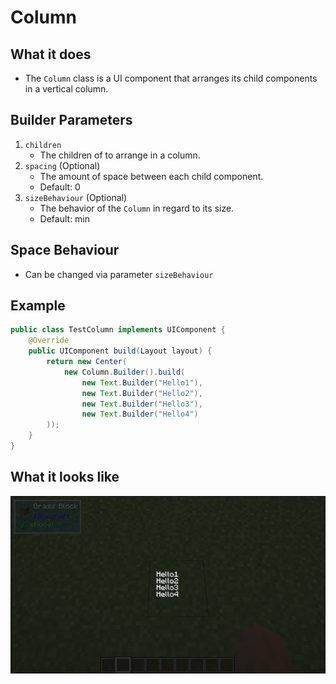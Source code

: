 # Column

## What it does
- The `Column` class is a UI component that arranges its child components in a vertical column.

## Builder Parameters
1. `children`
    - The children of to arrange in a column.
2. `spacing` (Optional)
    - The amount of space between each child component.
    - Default: 0 
3. `sizeBehaviour` (Optional)
    - The behavior of the `Column` in regard to its size.
    - Default: min

## Space Behaviour
- Can be changed via parameter `sizeBehaviour`

## Example
```java
public class TestColumn implements UIComponent {
    @Override
    public UIComponent build(Layout layout) {
        return new Center(
            new Column.Builder().build(
                new Text.Builder("Hello1"),            
                new Text.Builder("Hello2"),            
                new Text.Builder("Hello3"),            
                new Text.Builder("Hello4")            
        ));
    }
}
```

## What it looks like
![An image of column in effect](./img/column.png)
